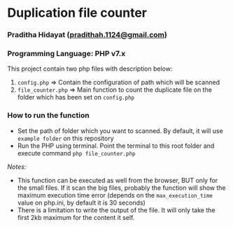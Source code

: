 # Duplication file counter
### Praditha Hidayat (pradithah.1124@gmail.com)
### Programming Language: PHP v7.x

This project contain two php files with description below:
1. `config.php` => Contain the configuration of path which will be scanned
2. `file_counter.php` => Main function to count the duplicate file on the folder which has been set on `config.php`

### How to run the function
* Set the path of folder which you want to scanned. By default, it will use `example folder` on this repository
* Run the PHP using terminal. Point the terminal to this root folder and execute command `php file_counter.php`

*Notes:*
* This function can be executed as well from the browser, BUT only for the small files. 
If it scan the big files, probably the function will show the maximum execution time error (depends on the `max_execution_time` value on php.ini, by default it is 30 seconds)
* There is a limitation to write the output of the file. It will only take the first 2kb maximum for the content it self.
